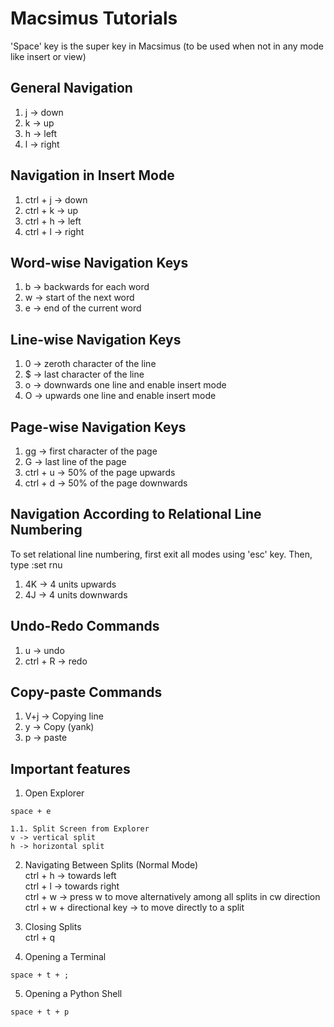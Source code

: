 # Macsimus Tutorials

'Space' key is the super key in Macsimus (to be used when not in any mode like insert or view)

## General Navigation

1. j -> down
2. k -> up
3. h -> left
4. l -> right

## Navigation in Insert Mode

1. ctrl + j -> down
2. ctrl + k -> up
3. ctrl + h -> left
4. ctrl + l -> right

## Word-wise Navigation Keys
 
1. b -> backwards for each word 
2. w -> start of the next word
3. e -> end of the current word

## Line-wise Navigation Keys

1. 0 -> zeroth character of the line
2. $ -> last character of the line
3. o -> downwards one line and enable insert mode
4. O -> upwards one line and enable insert mode

## Page-wise Navigation Keys 

1. gg -> first character of the page
2. G -> last line of the page
3. ctrl + u -> 50% of the page upwards
4. ctrl + d -> 50% of the page downwards

## Navigation According to Relational Line Numbering

To set relational line numbering, first exit all modes using 'esc' key. Then, type
:set rnu

1. 4K -> 4 units upwards
2. 4J -> 4 units downwards

## Undo-Redo Commands

1. u -> undo
2. ctrl + R -> redo


## Copy-paste Commands

1. V+j -> Copying line
2. y -> Copy (yank)
3. p -> paste 

## Important features

1. Open Explorer 
``` 
space + e
```
    1.1. Split Screen from Explorer
    v -> vertical split
    h -> horizontal split

2. Navigating Between Splits (Normal Mode) <br>
ctrl + h -> towards left <br>
ctrl + l -> towards right <br>
ctrl + w -> press w to move alternatively among all splits in cw direction
ctrl + w + directional key -> to move directly to a split

3. Closing Splits <br>
ctrl + q

4. Opening a Terminal <br>
```
space + t + ;
```

5. Opening a Python Shell <br>
```
space + t + p
```
